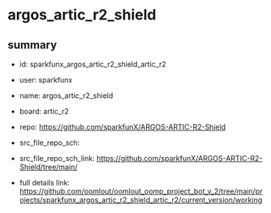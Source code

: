 # argos_artic_r2_shield
 
## summary 
* id: sparkfunx_argos_artic_r2_shield_artic_r2
* user: sparkfunx
* name: argos_artic_r2_shield
* board: artic_r2
* repo: https://github.com/sparkfunX/ARGOS-ARTIC-R2-Shield



* src_file_repo_sch: 
* src_file_repo_sch_link: https://github.com/sparkfunX/ARGOS-ARTIC-R2-Shield/tree/main/
* full details link: https://github.com/oomlout/oomlout_oomp_project_bot_v_2/tree/main/projects/sparkfunx_argos_artic_r2_shield_artic_r2/current_version/working  







